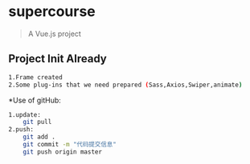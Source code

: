# supercourse

> A Vue.js project

## Project Init Already
``` bash
1.Frame created 
2.Some plug-ins that we need prepared (Sass,Axios,Swiper,animate)
```

*Use of gitHub:
``` bash
1.update:
	git pull
2.push:
	git add .
	git commit -m "代码提交信息"
	git push origin master
```
